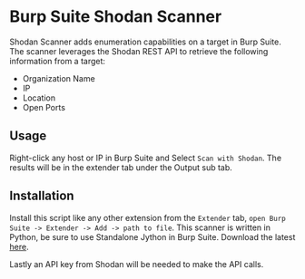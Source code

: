 # Burp Suite Shodan Scanner 

Shodan Scanner adds enumeration capabilities on a target in Burp Suite. The scanner leverages the Shodan REST API to retrieve the following information from a target:

* Organization Name
* IP
* Location
* Open Ports

## Usage

Right-click any host or IP in Burp Suite and Select `Scan with Shodan`. The results will be in the extender tab under the Output sub tab. 

## Installation

Install this script like any other extension from the `Extender` tab, `open Burp Suite -> Extender -> Add -> path to file`. This scanner is written in Python, be sure to use Standalone Jython in Burp Suite. Download the latest [here](https://www.jython.org/download).

Lastly an API key from Shodan will be needed to make the API calls. 
